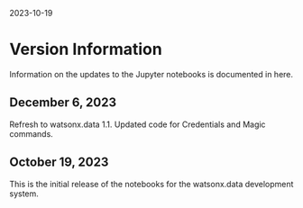 2023-10-19
<!-- The line above should be the date that this file was updated. Do not delete it! -->

# Version Information

Information on the updates to the Jupyter notebooks is documented in here.
## December 6, 2023

Refresh to watsonx.data 1.1. Updated code for Credentials and Magic commands.

## October 19, 2023

This is the initial release of the notebooks for the watsonx.data development system.
